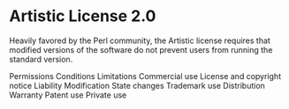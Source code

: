 Artistic License 2.0
====================

Heavily favored by the Perl community, the Artistic license requires that
modified versions of the software do not prevent users from running the standard
version.

Permissions         Conditions                             Limitations
Commercial use      License and copyright notice           Liability
Modification        State changes                          Trademark use
Distribution                                               Warranty
Patent use
Private use
